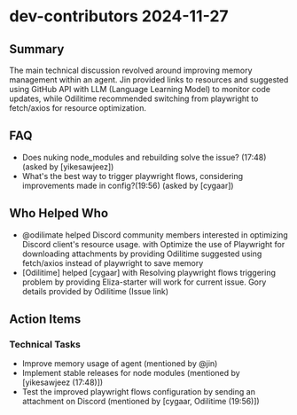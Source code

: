 # dev-contributors 2024-11-27

## Summary
The main technical discussion revolved around improving memory management within an agent. Jin provided links to resources and suggested using GitHub API with LLM (Language Learning Model) to monitor code updates, while Odilitime recommended switching from playwright to fetch/axios for resource optimization.

## FAQ
- Does nuking node_modules and rebuilding solve the issue? (17:48) (asked by [yikesawjeez])
- What's the best way to trigger playwright flows, considering improvements made in config?(19:56) (asked by [cygaar])

## Who Helped Who
- @odilimate helped Discord community members interested in optimizing Discord client's resource usage. with Optimize the use of Playwright for downloading attachments by providing Odilitime suggested using fetch/axios instead of playwright to save memory
- [Odilitime] helped [cygaar] with Resolving playwright flows triggering problem by providing Eliza-starter will work for current issue. Gory details provided by Odilitime (Issue link)

## Action Items

### Technical Tasks
- Improve memory usage of agent (mentioned by @jin)
- Implement stable releases for node modules (mentioned by [yikesawjeez (17:48)])
- Test the improved playwright flows configuration by sending an attachment on Discord (mentioned by [cygaar, Odilitime (19:56)])
